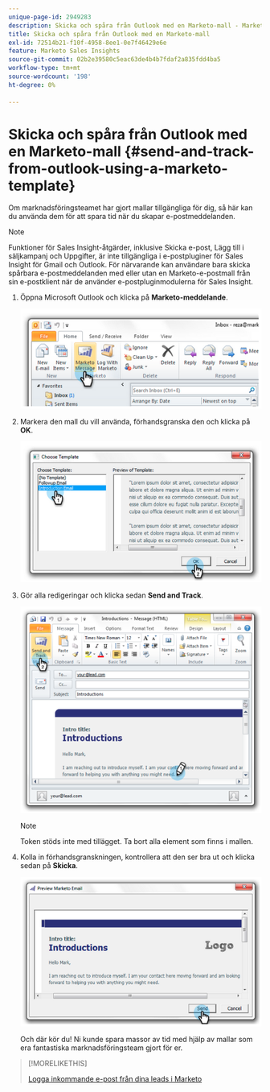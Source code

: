 ```yaml
---
unique-page-id: 2949283
description: Skicka och spåra från Outlook med en Marketo-mall - Marketo Docs - Produktdokumentation
title: Skicka och spåra från Outlook med en Marketo-mall
exl-id: 72514b21-f10f-4958-8ee1-0e7f46429e6e
feature: Marketo Sales Insights
source-git-commit: 02b2e39580c5eac63de4b4b7fdaf2a835fdd4ba5
workflow-type: tm+mt
source-wordcount: '198'
ht-degree: 0%

---
```


# Skicka och spåra från Outlook med en Marketo-mall {#send-and-track-from-outlook-using-a-marketo-template}

Om marknadsföringsteamet har gjort mallar tillgängliga för dig, så här kan du använda dem för att spara tid när du skapar e-postmeddelanden.

>[!NOTE]
>
>Funktioner för Sales Insight-åtgärder, inklusive Skicka e-post, Lägg till i säljkampanj och Uppgifter, är inte tillgängliga i e-postpluginer för Sales Insight för Gmail och Outlook. För närvarande kan användare bara skicka spårbara e-postmeddelanden med eller utan en Marketo-e-postmall från sin e-postklient när de använder e-postpluginmodulerna för Sales Insight.

1. Öppna Microsoft Outlook och klicka på **Marketo-meddelande**.

   ![](assets/image2014-9-23-17-3a8-3a33.png)

1. Markera den mall du vill använda, förhandsgranska den och klicka på **OK**.

   ![](assets/image2014-9-23-17-3a8-3a45.png)

1. Gör alla redigeringar och klicka sedan **Send and Track**.

   ![](assets/image2014-9-23-17-3a8-3a58.png)

   >[!NOTE]
   >
   >Token stöds inte med tillägget. Ta bort alla element som finns i mallen.

1. Kolla in förhandsgranskningen, kontrollera att den ser bra ut och klicka sedan på **Skicka**.

   ![](assets/image2014-9-23-17-3a9-3a11.png)

   Och där kör du! Ni kunde spara massor av tid med hjälp av mallar som era fantastiska marknadsföringsteam gjort för er.

>[!MORELIKETHIS]
>
>[Logga inkommande e-post från dina leads i Marketo](/help/marketo/product-docs/marketo-sales-insight/using-msi/log-inbound-mail-from-your-leads-in-marketo.md)
